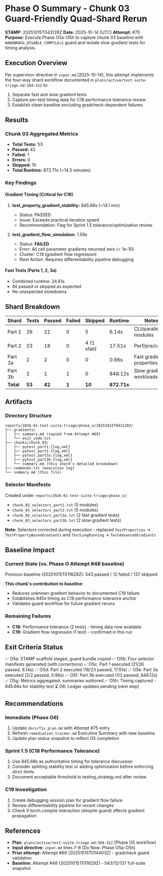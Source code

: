 # Phase O Summary - Chunk 03 Guard-Friendly Quad-Shard Rerun

**STAMP:** 20251015T043128Z
**Date:** 2025-10-14 (UTC)
**Attempt:** #75
**Purpose:** Execute Phase O5a-O5h to capture chunk 03 baseline with `NANOBRAGG_DISABLE_COMPILE=1` guard and isolate slow gradient tests for timing analysis.

## Execution Overview

Per supervisor directive in `input.md` (2025-10-14), this attempt implements the four-way shard workflow documented in `plans/active/test-suite-triage.md:304-312` to:
1. Separate fast and slow gradient tests
2. Capture per-test timing data for C18 performance tolerance review
3. Establish clean baseline excluding gradcheck-dependent failures

## Results

### Chunk 03 Aggregated Metrics
- **Total Tests:** 53
- **Passed:** 42
- **Failed:** 1
- **Errors:** 0
- **Skipped:** 10
- **Total Runtime:** 872.71s (~14.5 minutes)

### Key Findings

#### Gradient Timing (Critical for C18)
1. **test_property_gradient_stability:** 845.68s (~14.1 min)
   - Status: PASSED
   - Issue: Exceeds practical iteration speed
   - Recommendation: Flag for Sprint 1.5 tolerance/optimization review

2. **test_gradient_flow_simulation:** 1.59s
   - Status: **FAILED**
   - Error: All cell parameter gradients returned zero (< 1e-10)
   - Cluster: C19 (gradient flow regression)
   - Next Action: Requires differentiability pipeline debugging

#### Fast Tests (Parts 1, 2, 3a)
- Combined runtime: 24.61s
- All passed or skipped as expected
- No unexpected slowdowns

## Shard Breakdown

| Shard | Tests | Passed | Failed | Skipped | Runtime | Notes |
|-------|-------|--------|--------|---------|---------|-------|
| Part 1 | 26 | 21 | 0 | 5 | 6.14s | CLI/parallel modules |
| Part 2 | 23 | 18 | 0 | 4 (1 xfail) | 17.51s | Perf/pre/config |
| Part 3a | 2 | 2 | 0 | 0 | 0.96s | Fast gradient properties |
| Part 3b | 2 | 1 | 1 | 0 | 848.12s | Slow gradient workloads |
| **Total** | **53** | **42** | **1** | **10** | **872.71s** | |

## Artifacts

### Directory Structure
```
reports/2026-01-test-suite-triage/phase_o/20251015T043128Z/
├── gradients/
│   ├── summary.md (copied from Attempt #69)
│   └── exit_code.txt
├── chunks/chunk_03/
│   ├── pytest_part1.{log,xml}
│   ├── pytest_part2.{log,xml}
│   ├── pytest_part3a.{log,xml}
│   ├── pytest_part3b.{log,xml}
│   └── summary.md (this shard's detailed breakdown)
├── commands.txt (execution log)
└── summary.md (this file)
```

### Selector Manifests
Created under `reports/2026-01-test-suite-triage/phase_o/`:
- `chunk_03_selectors_part1.txt` (5 modules)
- `chunk_03_selectors_part2.txt` (5 modules)
- `chunk_03_selectors_part3a.txt` (2 fast gradient tests)
- `chunk_03_selectors_part3b.txt` (2 slow gradient tests)

**Note:** Selectors corrected during execution - replaced `TestProperties` → `TestPropertyBasedGradients` and `TestLongRunning` → `TestAdvancedGradients`

## Baseline Impact

### Current State (vs. Phase O Attempt #48 baseline)
Previous baseline (20251015T011629Z): 543 passed / 12 failed / 137 skipped

**This chunk's contribution to baseline:**
- Reduces unknown gradient behavior to documented C19 failure
- Establishes 845s timing as C18 performance tolerance anchor
- Validates guard workflow for future gradient reruns

### Remaining Failures
- **C18:** Performance tolerance (2 tests) - timing data now available
- **C19:** Gradient flow regression (1 test) - confirmed in this run

## Exit Criteria Status

✅ O5a: STAMP scaffold staged, guard bundle copied
✅ O5b: Four selector manifests generated (with corrections)
✅ O5c: Part 1 executed (21/26 passed, 6.14s)
✅ O5d: Part 2 executed (18/23 passed, 17.51s)
✅ O5e: Part 3a executed (2/2 passed, 0.96s)
✅ O5f: Part 3b executed (1/2 passed, 848.12s)
✅ O5g: Metrics aggregated, summaries authored
✅ O5h: Timing captured - 845.68s for stability test
⏳ O6: Ledger updates pending (next step)

## Recommendations

### Immediate (Phase O6)
1. Update `docs/fix_plan.md` with Attempt #75 entry
2. Refresh `remediation_tracker.md` Executive Summary with new baseline
3. Update plan status snapshot to reflect O5 completion

### Sprint 1.5 (C18 Performance Tolerance)
1. Use 845.68s as authoritative timing for tolerance discussion
2. Consider splitting stability test or adding optimization before enforcing strict limits
3. Document acceptable threshold in testing_strategy.md after review

### C19 Investigation
1. Create debugging session plan for gradient flow failure
2. Review differentiability pipeline for recent changes
3. Check if torch.compile interaction (despite guard) affects gradient propagation

## References

- **Plan:** `plans/active/test-suite-triage.md:304-312` (Phase O5 workflow)
- **Input directive:** `input.md` lines 7-8 (Do Now: Phase O5a-O5h)
- **Prior attempt:** Attempt #69 (20251015T014403Z) - gradcheck guard validation
- **Baseline:** Attempt #48 (20251015T011629Z) - 543/12/137 full-suite snapshot
